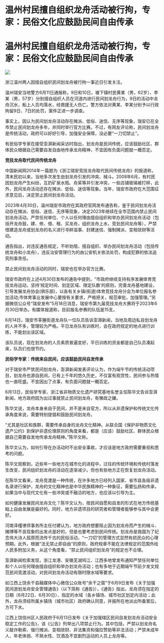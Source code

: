 # 温州村民擅自组织龙舟活动被行拘，专家：民俗文化应鼓励民间自由传承

# 温州村民擅自组织龙舟活动被行拘，专家：民俗文化应鼓励民间自由传承

![](https://inews.gtimg.com/om_bt/O0HQZTyVrP7lcfAg7SWKDNOeWVVqeA0Tv0nii_xh2Rp44AA/1000)

浙江温州两人因擅自组织民间划龙舟被行拘一事近日引发关注。

温州瑞安当地警方6月11日通报称，9日和10日，塘下镇村民黄某（男，62岁）、李某（男，57岁）分别擅自组织人员在河道内进行民间划龙舟行为，9日的活动中龙舟沉水，船上人员均落水，经救援无人伤亡。警方依法对黄某、李某分别予以行政拘留9日、7日的处罚，案件正进一步调查。

事实上，因认为民间划龙舟活动存在摊派、低俗、迷信、无序等现象，瑞安已在全市禁止民间划龙舟多年，并同时举行官方比赛。不过，有网友评论称，民间划龙舟是传统活动，政府可以好好引导，加强安全保障，没必要“一刀切禁止”。

有民俗学专家在接受澎湃新闻采访时指出，划龙舟是民间传统，应该鼓励社区、群体民众根据自己需要自发自由地传承龙舟精神，不宜因有负面问题就一概否定。

**竞技龙舟取代民间传统龙舟**

中国新闻网2014年一篇题为《浙江瑞安竞技龙舟取代民间传统龙舟》的报道称，清末民初以来，当地多次发生由划龙舟引发的冲突、械斗。2008年6月，有村民因划龙舟产生纠纷，互扔矿泉水瓶、舟桨等并引发冲突，一些店铺玻璃被打碎，此外，民间龙舟活动还存在摊派、低俗、迷信等现象。当年，瑞安市政府在大范围征求意见后，决定禁止民间划龙舟活动。

2023年4月30日，温州瑞安市政府在其政府官网发布通告称，鉴于民间划龙舟活动存在摊派、低俗、迷信、无序等现象，决定2023年继续在全市范围内禁止民间划龙舟活动。严禁任何单位、个人以任何理由擅自组织和举办民间划龙舟活动（包括开龙舟鼓，建、修、借、租、买龙舟，组织龙舟上水，竞划民间龙舟等），严禁借建造龙舟或划龙舟的名义进行寻衅滋事、封建迷信、强制摊派、变相敛财等活动。

通告指出，对违反通告规定，不听劝阻，擅自组织、举办民间划龙舟活动（包括传统龙舟和小龙舟），违反治安管理行为的由公安机关依法处罚，构成犯罪的依法追究刑事责任。

禁止民间划龙舟活动的同时，瑞安也在举办官方比赛。

瑞安市政府在上述4月30日发布的通告中提到，“市政府继续支持有序发展体育竞技龙舟运动，坚持‘规定时间、划定区域、限定队数’的原则，完善龙舟基地建设，引导发展龙舟协会(俱乐部)，以各有关乡镇(街道)体育竞技龙舟分会为单位报名参加活动;市体育事业发展中心要按有关要求，严格把关，规范审批，加强管理。”另据微信公众号“瑞安发布”5月18日消息，瑞安市第九届竞技龙舟大赛将于2023年6月30日举办。有媒体报道称，目前报名参赛的队伍是15支。

6月14日，瑞安市莘塍街道龙舟队一位队员告诉澎湃新闻，当地及周边私自划龙舟的人并不多，管理较为严格。平日龙舟队有训练时，会在政府规定的地点进行训练，不能划出该区域。

该队员说，现在划龙舟的人员素质普遍变好，平日训练的资金都是自己队员凑起来，队员们也很节约。

**民俗学专家：传统来自民间，应该鼓励民间自发传承**

对于瑞安市严禁民间划龙舟，澎湃新闻发表评论认为，作为端午节的传统活动项目，划龙舟也源自民间，已有上千年的悠久历史，不仅富有观赏性，民间参与热情也一直旺盛。不宜因出了点事，有负面问题就一概否定。

6月13日，民俗学专家、浙江省非物质文化遗产研究基地名誉主任陈华文告诉澎湃新闻，地方政府因为出过事就禁止民间划龙舟，有懒政之嫌。

陈华文说，龙舟本身来自于民间，并不是来自官方，所以从非遗保护和传统文化传承角度来说，需要特别提倡和鼓励民间划龙舟。

“尤其是社区和族群，需要传承自身的龙舟文化精神。从联合国《保护非物质文化遗产公约》到保护非遗伦理原则的角度来看，都是（应该）鼓励社区、群体民众根据自己需要自发地传承龙舟精神。”陈华文称。

陈华文认为，如何引导在办活动时不出安全事故，才应该是地方政府需要重视和思考的问题。

陈华文观察到，近些年一些地方在城市化的进程中，过往的传统环境和传统村落发生改变，民间组织划龙舟的活动在逐渐减少。但也有些地方正在恢复划龙舟活动。

在陈华文看来，龙舟竞渡是一种传统，在许多地方已经列入国家、省市县各级非遗名录进行保护，龙舟的文化精神也是中华民族精神的一种象征，需要弘扬和传承，如果当中与现代文化有一些冲突或不融洽的地方，也应该以引导为主。

如何健康发展民间龙舟文化？陈华文认为，按民间自愿和自发的形式在地方传统基础上自由发展是最好的。同时，地方非遗项目的研究者和管理者能够参与其中会更好。

河南泽槿律师事务所主任付建认为，地方政府想要阻止因为划龙舟而产生的械斗、赌博等不良现象的出发点是好的，但是也要考虑到民间传统。划龙舟是我国为了纪念伟大诗人屈原而流传千古的民俗活动，“一刀切”的管理方式显然有损民众的心理预期。此外，根据“法无禁止即自由”的原则，政府规章不能在法律规定的范围外给人民多附加义务，从这个角度看，“禁止民间组织划龙舟”的规定也不合理。

澎湃新闻检索发现，浙江龙港、安徽芜湖鸠江、江西多地曾发布通知严禁任何单位和个人以任何理由擅自组织和举办划龙舟活动；也有多地于近期端午节前夕发文规范民间竞渡活动，对民间划龙舟活动有限时限水域等要求。

如江西上饶余干县融媒体中心微信公众账号“余干之窗”于6月9日发布《关于加强民间游划龙舟安全管理通告》（以下简称《通告》），《通告》指出，龙舟须在指定的日期（6月22日、6月30日）、指定的水域（各乡镇场、城市社区划定内活动；此外，龙舟须经所属乡镇场（城市社区）政府确认同意，并报所在地派出所备案后，方可下水。

江西上饶信州区人民政府于6月13日发布《关于加强辖区民间自发划龙舟活动安全稳定工作的公告》，该《公告》列举出八项禁止行为。其中包括，严禁以划龙舟名义敲诈勒索、强行摊派、变相敛财、非法集资和强拉赞助等非法活动；严禁未成年人、年老体弱、不熟水性、饮酒及不宜剧烈运动的人员上龙舟等。

